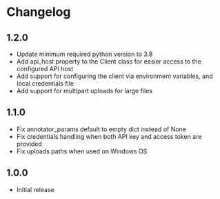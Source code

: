 # Changelog

## 1.2.0 

- Update minimum required python version to 3.8
- Add api_host property to the Client class for easier access to the configured API host
- Add support for configuring the client via environment variables, and local credentials file
- Add support for multipart uploads for large files

## 1.1.0

- Fix annotator_params default to empty dict instead of None
- Fix credentials handling when both API key and access token are provided
- Fix uploads paths when used on Windows OS

## 1.0.0

- Initial release
